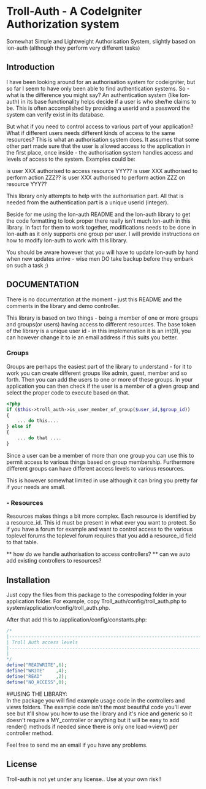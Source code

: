 # Troll-Auth - A CodeIgniter Authorization system

Somewhat Simple and Lightweight Authorisation System, slightly based on ion-auth (although they perform very different tasks)

<!---
[Official Website & Documentation](http://laravel.com)
-->
## Introduction

I have been looking around for an authorisation system for codeigniter, but so far I seem to have only been able to find authentication systems.
So - what is the difference you might say? 
An authentication system (like Ion-auth) in its base functionality helps decide if a user is who she/he claims to be. This is often accomplished by providing
a userid and a password the system can verify exist in its database.

But what if you need to control access to various part of your application? What if different users needs different kinds of access to the same resources?
This is what an authorisation system does. It assumes that some other part made sure that the user is allowed access to the application in the first place, once inside - the
authorisation system handles access and levels of access to the system. Examples could be:

is user XXX authorised to access resource YYY??
is user XXX authorised to perform action ZZZ??
is user XXX authorised to perform action ZZZ on resource YYY??

This library only attempts to help with the authorisation part. All that is needed from the authentication part is a unique userid (integer).

Beside for me using the Ion-auth README and the Ion-auth library to get the code formatting to look proper there really isn't much Ion-auth in this library.
In fact for them to work together, modifications needs to be done in Ion-auth as it only supports one group per user.
I will provide instructions on how to modify Ion-auth to work with this library. 

You should be aware however that you will have to update Ion-auth by hand when new updates arrive - wise men DO take backup before they embark on such a task ;)

## DOCUMENTATION
There is no documentation at the moment - just this README and the comments in the library and demo controller.

This library is based on two things - being a member of one or more groups and groups(or users) having access to different resources.
The base token of the library is a unique user id - in this implemenation it is an int(9), you can however change it to ie an email address if this suits you better.


### Groups
Groups are perhaps the easiest part of the library to understand - for it to work you can create different groups like admin, guest, member and so forth. 
Then you can add the users to one or more of these groups. In your application you can then check if the user is a member of a given group and select the proper code
to execute based on that.

```php
<?php
if ($this->troll_auth->is_user_member_of_group($user_id,$group_id))
{
	... do this....
} else if
{
	... do that ....
}
```
Since a user can be a member of more than one group you can use this to permit access to various things based on group membership. Furthermore different groups can have different
access levels to various resources.

This is however somewhat limited in use although it can bring you pretty far if your needs are small.

### - Resources
Resources makes things a bit more complex. Each resource is identified by a resource_id. This id must be present in what ever you want to protect. So if you have
a forum for example and want to control access to the various toplevel forums the toplevel forum requires that you add a resource_id field to that table.

** how do we handle authorisation to access controllers?
** can we auto add existing controllers to resources?


## Installation
Just copy the files from this package to the correspoding folder in your 
application folder.  For example, copy Troll_auth/config/troll_auth.php to 
system/application/config/troll_auth.php. 

After that add this to /application/config/constants.php:

```php
/*
|--------------------------------------------------------------------------
| Troll Auth access levels
|--------------------------------------------------------------------------
|
*/
define("READWRITE",6);
define("WRITE"    ,4);
define("READ"     ,2);
define("NO_ACCESS",0);
```
##USING THE LIBRARY:   
In the package you will find example usage code in the controllers and views 
folders.  The example code isn't the most beautiful code you'll ever see but 
it'll show you how to use the library and it's nice and generic so it doesn't 
require a MY_controller or anything but it will be easy to add render() methods 
if needed since there is only one load->view() per controller method.


Feel free to send me an email if you have any problems.  

## License

Troll-auth is not yet under any license.. Use at your own risk!!
